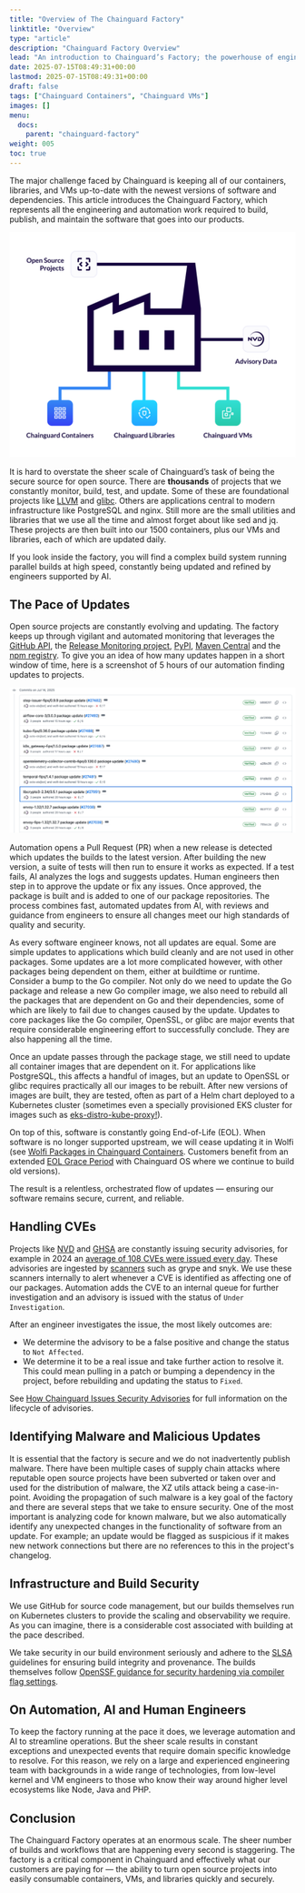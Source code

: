 ```yaml
---
title: "Overview of The Chainguard Factory"
linktitle: "Overview"
type: "article"
description: "Chainguard Factory Overview"
lead: "An introduction to Chainguard’s Factory; the powerhouse of engineering and automation that continuously transforms the chaos of open source into secure, up-to-date containers, libraries, and VMs at massive scale."
date: 2025-07-15T08:49:31+00:00
lastmod: 2025-07-15T08:49:31+00:00
draft: false
tags: ["Chainguard Containers", "Chainguard VMs"]
images: []
menu:
  docs:
    parent: "chainguard-factory"
weight: 005
toc: true
---
```


The major challenge faced by Chainguard is keeping all of our containers,
libraries, and VMs up-to-date with the newest versions of software and
dependencies. This article introduces the Chainguard Factory, which represents
all the engineering and automation work required to build, publish, and maintain
the software that goes into our products. 

![Diagram of a factory](factory.png)

It is hard to overstate the sheer scale of Chainguard’s task of being the
secure source for open source. There are **thousands** of projects that we
constantly monitor, build, test, and update. Some of these are
foundational projects like [LLVM](https://llvm.org/) and
[glibc](https://www.gnu.org/software/libc/). Others are applications central to
modern infrastructure like PostgreSQL and nginx. Still more are the small utilities
and libraries that we use all the time and almost forget about like sed and jq.
These projects are then built into our 1500
containers, plus our VMs and libraries, each of which are updated daily.

If you look inside the factory, you will find a complex build system running
parallel builds at high speed, constantly being updated and refined by
engineers supported by AI.

## The Pace of Updates

Open source projects are constantly evolving and updating. The factory keeps up
through vigilant and automated monitoring that leverages the [GitHub
API](https://docs.github.com/en/rest), the [Release Monitoring
project](https://release-monitoring.org/), [PyPI](https://pypi.org/), [Maven
Central](https://mvnrepository.com/repos/central) and the [npm
registry](https://docs.npmjs.com/about-the-public-npm-registry). To give you an
idea of how many updates happen in a short window of time, here is a screenshot
of 5 hours of our automation finding updates to projects.  

![Screenshot showing package updates committed by Factory automation](octo-prs.png)

Automation opens a Pull Request (PR) when a new release is detected which updates the builds
to the latest version. After building the new version, a suite of tests will
then run to ensure it works as expected.  If a test fails, AI analyzes the logs
and suggests updates. Human engineers then step in to approve the update or fix
any issues. Once approved, the package is built and is added to one of our package
repositories. The process combines fast, automated updates from AI, with
reviews and guidance from engineers to ensure all changes meet our high
standards of quality and security.

As every software engineer knows, not all updates are equal. Some are simple
updates to applications which build cleanly and are not used in other packages.
Some updates are a lot more complicated however, with other packages being
dependent on them, either at buildtime or runtime. Consider a bump to the Go
compiler. Not only do we need to update the Go package and release a new Go
compiler image, we also need to rebuild all the packages that are dependent on
Go and their dependencies, some of which are likely to fail due to changes caused
by the update. Updates to core packages like the Go compiler, OpenSSL, or glibc
are major events that require considerable engineering effort to successfully
conclude. They are also happening all the time. 

Once an update passes through the package stage, we still need to update all
container images that are dependent on it. For applications like PostgreSQL,
this affects a handful of images, but an update to OpenSSL or glibc requires
practically all our images to be rebuilt. After new versions of images are
built, they are tested, often as part of a Helm chart deployed to a Kubernetes
cluster (sometimes even a specially provisioned EKS cluster for images such as
[eks-distro-kube-proxy!](https://images.chainguard.dev/directory/image/eks-distro-kube-proxy/overview)).

On top of this, software is constantly going End-of-Life (EOL). When software
is no longer supported upstream, we will cease updating it in Wolfi (see [Wolfi
Packages in Chainguard
Containers](https://edu.chainguard.dev/chainguard/chainguard-images/about/versions/#wolfi-packages-in-chainguard-containers).
Customers benefit from an extended [EOL Grace
Period](https://edu.chainguard.dev/chainguard/chainguard-images/features/eol-gp-overview/)
with Chainguard OS where we continue to build old versions).

The result is a relentless, orchestrated flow of updates — ensuring our
software remains secure, current, and reliable.  

## Handling CVEs

Projects like [NVD](https://nvd.nist.gov/) and
[GHSA](https://github.com/advisories) are constantly issuing security
advisories, for example in 2024 an [average of 108 CVEs were issued every
day](https://jerrygamblin.com/2025/01/05/2024-cve-data-review/). These
advisories are ingested by [scanners](https://www.chainguard.dev/scanners) such
as grype and snyk. We use these scanners internally to alert whenever a CVE is
identified as affecting one of our packages. Automation adds the CVE to an
internal queue for further investigation and an advisory is issued with
the status of `Under Investigation`. 

After an engineer investigates the issue, the most likely outcomes are: 
- We determine the advisory to be a false positive and change the status to
    `Not Affected`. 
- We determine it to be a real issue and take further action to resolve it.
    This could mean pulling in a patch or bumping a dependency in the project,
before rebuilding and updating the status to `Fixed`. 

See [How Chainguard Issues Security
Advisories](https://edu.chainguard.dev/chainguard/chainguard-images/staying-secure/security-advisories/how-chainguard-issues/)
for full information on the lifecycle of advisories.

## Identifying Malware and Malicious Updates

It is essential that the factory is secure and we do not inadvertently publish
malware. There have been multiple cases of supply chain attacks where reputable
open source projects have been subverted or taken over and used for the
distribution of malware, the XZ utils attack being a case-in-point.
Avoiding the propagation of such malware is a key goal of the factory and there
are several steps that we take to ensure security. One of the most important is
analyzing code for known malware, but we also automatically identify any
unexpected changes in the functionality of software from an update. For
example; an update would be flagged as suspicious if it makes new network
connections but there are no references to this in the project's changelog.

## Infrastructure and Build Security

We use GitHub for source code management, but our builds themselves run on Kubernetes
clusters to provide the scaling and observability we require. As you can
imagine, there is a considerable cost associated with building at the pace
described.

We take security in our build environment seriously and adhere to the
[SLSA](https://slsa.dev/) guidelines for ensuring build integrity and
provenance. The builds themselves follow [OpenSSF guidance for security
hardening via compiler flag
settings](https://www.chainguard.dev/unchained/enhanced-compiler-flags-for-building-chainguards-guarded-images).  

## On Automation, AI and Human Engineers

To keep the factory running at the pace it does, we leverage automation and AI
to streamline operations. But the sheer scale results in constant
exceptions and unexpected events that require domain specific knowledge to
resolve. For this reason, we rely on a large and experienced engineering team
with backgrounds in a wide range of technologies, from low-level kernel and VM
engineers to those who know their way around higher level ecosystems like Node,
Java and PHP.

## Conclusion

The Chainguard Factory operates at an enormous scale. The sheer number of builds and
workflows that are happening every second is staggering. The factory is a
critical component in Chainguard and effectively what our customers are paying
for — the ability to turn open source projects into easily consumable
containers, VMs, and libraries quickly and securely.  
